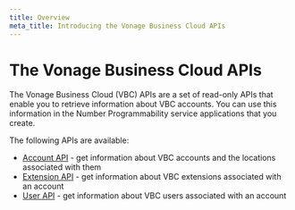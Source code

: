 ```yaml
---
title: Overview
meta_title: Introducing the Vonage Business Cloud APIs
---
```


# The Vonage Business Cloud APIs

The Vonage Business Cloud (VBC) APIs are a set of read-only APIs that enable you to retrieve information about VBC accounts. You can use this information in the Number Programmability service applications that you create.

The following APIs are available:

* [Account API](/vonage-business-cloud/vbc-apis/account-api/overview) - get information about VBC accounts and the locations associated with them
* [Extension API](/vonage-business-cloud/vbc-apis/extension-api/overview) - get information about VBC extensions associated with an account
* [User API](/vonage-business-cloud/vbc-apis/user-api/overview) - get information about VBC users associated with an account

